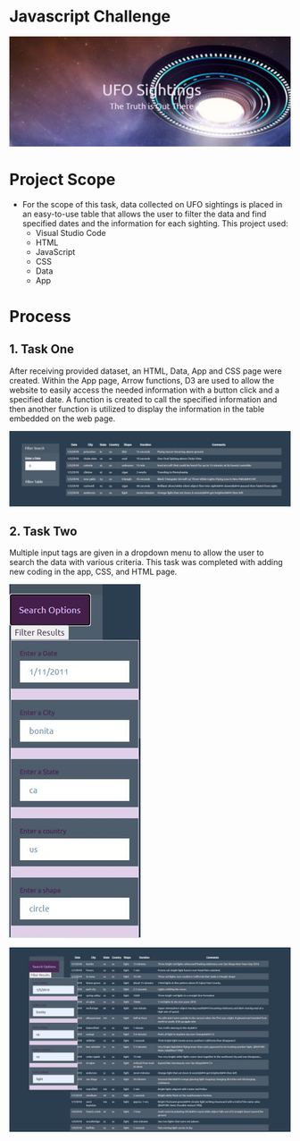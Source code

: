 # Javascript Challenge

![UFO PHOTO](https://github.com/Cosette3737/javascript-challenge/blob/main/ufophoto.JPG)


# Project Scope

* For the scope of this task, data collected on UFO sightings is placed in an easy-to-use table that allows the user to filter the data and find specified dates and the information for each sighting.  This project used:
    - Visual Studio Code
    - HTML
    - JavaScript
    - CSS
    - Data
    - App
    
    


# Process
## 1. Task One

After receiving provided dataset, an HTML, Data, App and CSS page were created.  Within the App page, Arrow functions, D3 are used to allow the website to easily access the needed information with a button click and a specified date.  A function is created to call the specified information and then another function is utilized to display the information in the table embedded on the web page.  

![Filtered Table PHOTO](https://raw.githubusercontent.com/Cosette3737/javascript-challenge/main/resulttable.JPG)



## 2. Task Two

Multiple input tags are given in a dropdown menu to allow the user to search the data with various criteria. This task was completed with adding new coding in the app, CSS, and HTML page.  

![Filters](https://raw.githubusercontent.com/Cosette3737/javascript-challenge/main/filters.JPG)

![Filtered Table PHOTO](https://raw.githubusercontent.com/Cosette3737/javascript-challenge/main/level2.JPG)






